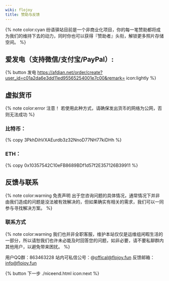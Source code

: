 ```yaml
---
wiki: flojoy
title: 赞助与反馈
---
```


{% note color:cyan 纷语驿站目前是一个非商业化项目，你的每一笔赞助都将成为我们的维持下去的动力，同时你也可以获得『赞助者』头衔，解锁更多照片存储空间。 %}

## 爱发电（支持微信/支付宝/PayPal）:

{% button 发电 https://afdian.net/order/create?user_id=c01a2da6e3dd11ed95565254001e7c00&remark= icon:lightly %}

## 虚拟货币

{% note color:error 注意！ 若使用此种方式，请确保发出货币的网络为公网，否则无法成功
%}

### 比特币：

{% copy 3PkhDihVXAEurdb3z32NnoD77NH77kiDHh %}

### ETH：

{% copy 0x10357542C10eFB8689BDf1d57f2E357126B39911 %}

## 反馈与联系

{% note color:warning 免责声明 出于您咨询问题的具体情况，通常情况下并非由我们造成的问题是没法被有效解决的，但如果确实有相关的需求，我们可以一同参与寻找解决方案。
%}

### 联系方式

{% note color:warning 我们也并非全职客服，维护本站仅仅是运维组闲暇生活的一部分，所以请恕我们也许未必能及时回答您的问题，如非必要，请不要私聊群内其他用户，以避免带来困扰。 %}

用户QQ群：863463228
站内可私信公号：@offical@flojoy.fun
反馈邮箱：info@flojoy.fun

{% button 下一步 ./niceend.html icon:next %}
